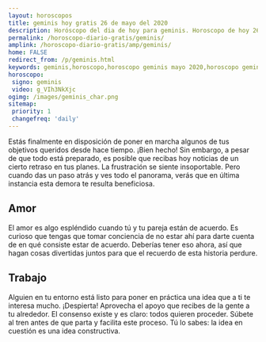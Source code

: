 ```yaml
---
layout: horoscopos
title: geminis hoy gratis 26 de mayo del 2020 
description: Horóscopo del dia de hoy para geminis. Horoscopo de hoy 26 de mayo del 2020. Las predicciones de amor, trabajo, vida personal gratis.
permalink: /horoscopo-diario-gratis/geminis/
amplink: /horoscopo-diario-gratis/amp/geminis/
home: FALSE
redirect_from: /p/geminis.html
keywords: geminis,horoscopo,horoscopo geminis mayo 2020,horoscopo geminis hoy,tarot geminis mayo 2020,horoscopo geminis,tarot geminis hoy,horoscopo de hoy,horoscopo diario,tarot del amor,horoscopo de hoy geminis,horoscopo diario del tarot, Horoscopo de hoy geminis 26 de mayo del 2020,horóscopo del día,signos zodiacales 2020, el horoscopo de hoy
horoscopo:
 signo: geminis
 video: g_VIh3NkXjc
ogimg: /images/geminis_char.png
sitemap:
 priority: 1
 changefreq: 'daily'
---
```



Estás finalmente en disposición de poner en marcha algunos de tus objetivos queridos desde hace tiempo. ¡Bien hecho! Sin embargo, a pesar de que todo está preparado, es posible que recibas hoy noticias de un cierto retraso en tus planes. La frustración se siente insoportable. Pero cuando das un paso atrás y ves todo el panorama, verás que en última instancia esta demora te resulta beneficiosa.

## Amor

El amor es algo espléndido cuando tú y tu pareja están de acuerdo. Es curioso que tengas que tomar conciencia de no estar ahí para darte cuenta de en qué consiste estar de acuerdo. Deberías tener eso ahora, así que hagan cosas divertidas juntos para que el recuerdo de esta historia perdure.

## Trabajo

Alguien en tu entorno está listo para poner en práctica una idea que a ti te interesa mucho. ¡Despierta! Aprovecha el apoyo que recibes de la gente a tu alrededor. El consenso existe y es claro: todos quieren proceder. Súbete al tren antes de que parta y facilita este proceso. Tú lo sabes: la idea en cuestión es una idea constructiva.